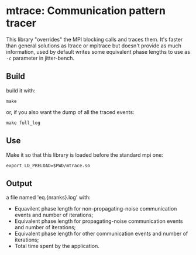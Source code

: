 # mtrace: Communication pattern tracer

This library "overrides" the MPI blocking calls and traces them. It's faster
than general solutions as ltrace or mpitrace but doesn't provide as much
information, used by default writes some equivalent phase lengths to use as
`-c` parameter in jitter-bench.

## Build

build it with:

`make`

or, if you also want the dump of all the traced events:

`make full_log`

## Use

Make it so that this library is loaded before the standard mpi one:

`export LD_PRELOAD=$PWD/mtrace.so`

## Output

a file named 'eq.{nranks}.log' with:

- Equavilent phase length for non-propagating-noise communication events and
  number of iterations;
- Equivalent phase length for propagating-noise communication events and number
  of iterations;
- Equivalent phase length for other communication events and number of
  iterations;
- Total time spent by the application.
